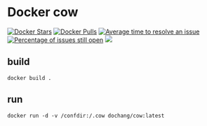 Docker cow
==========

[![Docker Stars](https://img.shields.io/docker/stars/dochang/cow.svg)](https://hub.docker.com/r/dochang/cow/)
[![Docker Pulls](https://img.shields.io/docker/pulls/dochang/cow.svg)](https://hub.docker.com/r/dochang/cow/)
[![Average time to resolve an issue](http://isitmaintained.com/badge/resolution/dochang/docker-cow.svg)](http://isitmaintained.com/project/dochang/docker-cow "Average time to resolve an issue")
[![Percentage of issues still open](http://isitmaintained.com/badge/open/dochang/docker-cow.svg)](http://isitmaintained.com/project/dochang/docker-cow "Percentage of issues still open")
[![](https://badge.imagelayers.io/dochang/cow:latest.svg)](https://imagelayers.io/?images=dochang/cow:latest 'Get your own badge on imagelayers.io')

build
-----

    docker build .

run
---

    docker run -d -v /confdir:/.cow dochang/cow:latest

